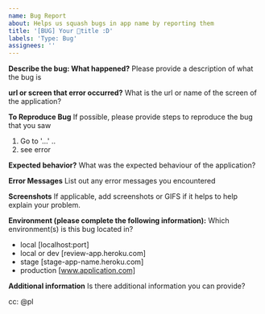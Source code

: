 ```yaml
---
name: Bug Report
about: Helps us squash bugs in app name by reporting them
title: '[BUG] Your 🐞title :D'
labels: 'Type: Bug'
assignees: ''
---
```


**Describe the bug: What happened?**
Please provide a description of what the bug is

**url or screen that error occurred?**
What is the url or name of the screen of the application?

**To Reproduce Bug**
If possible, please provide steps to reproduce the bug that you saw

1. Go to '...'
   ..
2. see error

**Expected behavior?**
What was the expected behaviour of the application?

**Error Messages**
List out any error messages you encountered

**Screenshots**
If applicable, add screenshots or GIFS if it helps to help explain your problem.

**Environment (please complete the following information):**
Which environment(s) is this bug located in?

- local [localhost:port]
- local or dev [review-app.heroku.com]
- stage [stage-app-name.heroku.com]
- production [www.application.com]

**Additional information**
Is there additional information you can provide?

cc: @pl
